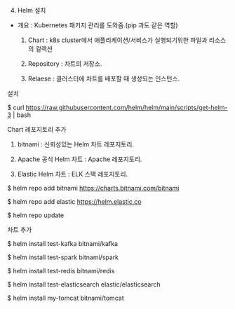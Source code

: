 4. Helm 설치

- 개요 : Kubernetes 패키지 관리를 도와줌.(pip 과도 같은 역할)

  1. Chart : k8s cluster에서 애플리케이션/서비스가 실행되기위한 파일과 리소스의 컬렉션
 
  2. Repository : 차트의 저장소.

  3. Relaese : 클러스터에 차트를 배포할 때 생성되는 인스턴스.

설치

$ curl https://raw.githubusercontent.com/helm/helm/main/scripts/get-helm-3 | bash

Chart 레포지토리 추가

  1. bitnami : 신뢰성있는 Helm 차트 레포지토리.
    
  2. Apache 공식 Helm 차트 : Apache 레포지토리.
   
  3. Elastic Helm 차트 : ELK 스택 레포지토리.

$ helm repo add bitnami https://charts.bitnami.com/bitnami

$ helm repo add elastic https://helm.elastic.co

$ helm repo update

차트 추가

$ helm install test-kafka bitnami/kafka

$ helm install test-spark bitnami/spark

$ helm install test-redis bitnami/redis

$ helm install test-elasticsearch elastic/elasticsearch

$ helm install my-tomcat bitnami/tomcat








